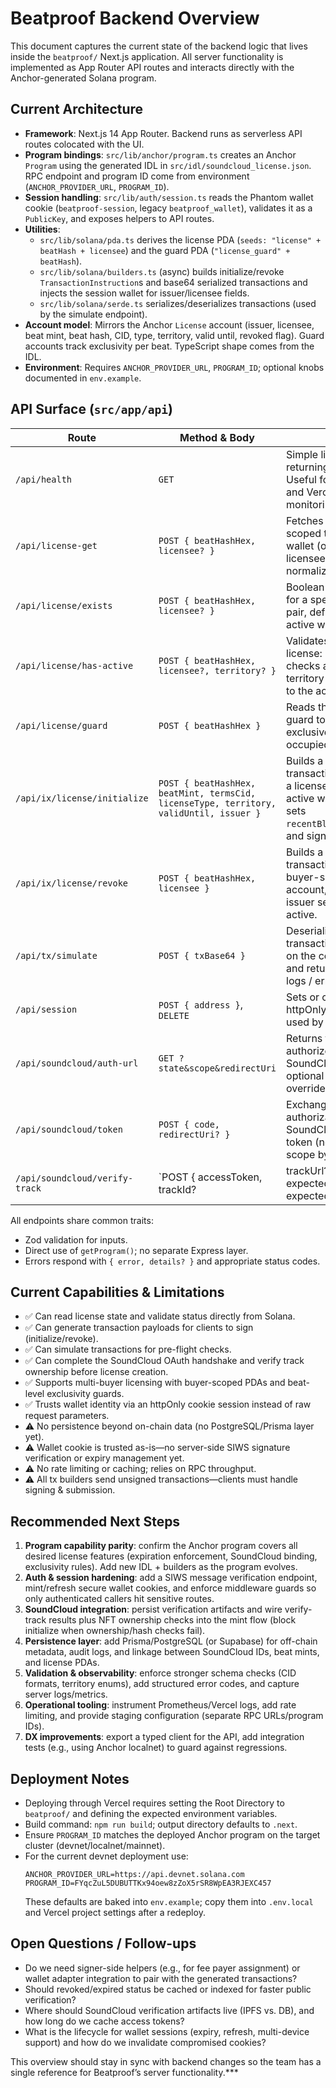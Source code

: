 # Beatproof Backend Overview

This document captures the current state of the backend logic that lives inside the `beatproof/` Next.js application. All server functionality is implemented as App Router API routes and interacts directly with the Anchor-generated Solana program.

## Current Architecture

- **Framework**: Next.js 14 App Router. Backend runs as serverless API routes colocated with the UI.
- **Program bindings**: `src/lib/anchor/program.ts` creates an Anchor `Program` using the generated IDL in `src/idl/soundcloud_license.json`. RPC endpoint and program ID come from environment (`ANCHOR_PROVIDER_URL`, `PROGRAM_ID`).
- **Session handling**: `src/lib/auth/session.ts` reads the Phantom wallet cookie (`beatproof-session`, legacy `beatproof_wallet`), validates it as a `PublicKey`, and exposes helpers to API routes.
- **Utilities**:
  - `src/lib/solana/pda.ts` derives the license PDA (`seeds: "license" + beatHash + licensee`) and the guard PDA (`"license_guard" + beatHash`).
  - `src/lib/solana/builders.ts` (async) builds initialize/revoke `TransactionInstruction`s and base64 serialized transactions and injects the session wallet for issuer/licensee fields.
  - `src/lib/solana/serde.ts` serializes/deserializes transactions (used by the simulate endpoint).
- **Account model**: Mirrors the Anchor `License` account (issuer, licensee, beat mint, beat hash, CID, type, territory, valid until, revoked flag). Guard accounts track exclusivity per beat. TypeScript shape comes from the IDL.
- **Environment**: Requires `ANCHOR_PROVIDER_URL`, `PROGRAM_ID`; optional knobs documented in `env.example`.

## API Surface (`src/app/api`)

| Route | Method & Body | Purpose |
|-------|---------------|---------|
| `/api/health` | `GET` | Simple liveness probe returning `{ ok: true }`. Useful for uptime checks and Vercel health monitoring. |
| `/api/license-get` | `POST { beatHashHex, licensee? }` | Fetches the license PDA scoped to the active wallet (or provided licensee). Returns PDA + normalized account data. |
| `/api/license/exists` | `POST { beatHashHex, licensee? }` | Boolean existence check for a specific beat/buyer pair, defaulting to the active wallet session. |
| `/api/license/has-active` | `POST { beatHashHex, licensee?, territory? }` | Validates a buyer’s license: revoked/expired checks and optional territory match. Defaults to the active wallet. |
| `/api/license/guard` | `POST { beatHashHex }` | Reads the beat-level guard to see if an exclusive slot is already occupied. |
| `/api/ix/license/initialize` | `POST { beatHashHex, beatMint, termsCid, licenseType, territory, validUntil, issuer }` | Builds a base64 transaction for initializing a license scoped to the active wallet. Client still sets `recentBlockhash`/`feePayer` and signs. |
| `/api/ix/license/revoke` | `POST { beatHashHex, licensee }` | Builds a revoke transaction for the buyer-specific license account, requiring the issuer session to be active. |
| `/api/tx/simulate` | `POST { txBase64 }` | Deserializes a transaction, simulates it on the configured cluster, and returns execution logs / errors. |
| `/api/session` | `POST { address }`, `DELETE` | Sets or clears the httpOnly wallet cookie used by backend routes. |
| `/api/soundcloud/auth-url` | `GET ?state&scope&redirectUri` | Returns the OAuth authorize URL for SoundCloud, supporting optional state/scope overrides. |
| `/api/soundcloud/token` | `POST { code, redirectUri? }` | Exchanges an authorization code for a SoundCloud access token (non-expiring scope by default). |
| `/api/soundcloud/verify-track` | `POST { accessToken, trackId?|trackUrl?, expectedUserId?, expectedBeatHash? }` | Confirms the authenticated SoundCloud user owns the target track and optionally checks that metadata references a beat hash. |

All endpoints share common traits:
- Zod validation for inputs.
- Direct use of `getProgram()`; no separate Express layer.
- Errors respond with `{ error, details? }` and appropriate status codes.

## Current Capabilities & Limitations

- ✅ Can read license state and validate status directly from Solana.
- ✅ Can generate transaction payloads for clients to sign (initialize/revoke).
- ✅ Can simulate transactions for pre-flight checks.
- ✅ Can complete the SoundCloud OAuth handshake and verify track ownership before license creation.
- ✅ Supports multi-buyer licensing with buyer-scoped PDAs and beat-level exclusivity guards.
- ✅ Trusts wallet identity via an httpOnly cookie session instead of raw request parameters.
- ⚠️ No persistence beyond on-chain data (no PostgreSQL/Prisma layer yet).
- ⚠️ Wallet cookie is trusted as-is—no server-side SIWS signature verification or expiry management yet.
- ⚠️ No rate limiting or caching; relies on RPC throughput.
- ⚠️ All tx builders send unsigned transactions—clients must handle signing & submission.

## Recommended Next Steps

1. **Program capability parity**: confirm the Anchor program covers all desired license features (expiration enforcement, SoundCloud binding, exclusivity rules). Add new IDL + builders as the program evolves.
2. **Auth & session hardening**: add a SIWS message verification endpoint, mint/refresh secure wallet cookies, and enforce middleware guards so only authenticated callers hit sensitive routes.
3. **SoundCloud integration**: persist verification artifacts and wire verify-track results plus NFT ownership checks into the mint flow (block initialize when ownership/hash checks fail).
4. **Persistence layer**: add Prisma/PostgreSQL (or Supabase) for off-chain metadata, audit logs, and linkage between SoundCloud IDs, beat mints, and license PDAs.
5. **Validation & observability**: enforce stronger schema checks (CID formats, territory enums), add structured error codes, and capture server logs/metrics.
6. **Operational tooling**: instrument Prometheus/Vercel logs, add rate limiting, and provide staging configuration (separate RPC URLs/program IDs).
7. **DX improvements**: export a typed client for the API, add integration tests (e.g., using Anchor localnet) to guard against regressions.

## Deployment Notes

- Deploying through Vercel requires setting the Root Directory to `beatproof/` and defining the expected environment variables.
- Build command: `npm run build`; output directory defaults to `.next`.
- Ensure `PROGRAM_ID` matches the deployed Anchor program on the target cluster (devnet/localnet/mainnet).
- For the current devnet deployment use:
  ```
  ANCHOR_PROVIDER_URL=https://api.devnet.solana.com
  PROGRAM_ID=FYqcZuL5DUBUTTKx94oew8zZoX5rSR8WpEA3RJEXC457
  ```
  These defaults are baked into `env.example`; copy them into `.env.local` and Vercel project settings after a redeploy.

## Open Questions / Follow-ups

- Do we need signer-side helpers (e.g., for fee payer assignment) or wallet adapter integration to pair with the generated transactions?
- Should revoked/expired status be cached or indexed for faster public verification?
- Where should SoundCloud verification artifacts live (IPFS vs. DB), and how long do we cache access tokens?
- What is the lifecycle for wallet sessions (expiry, refresh, multi-device support) and how do we invalidate compromised cookies?

This overview should stay in sync with backend changes so the team has a single reference for Beatproof’s server functionality.***
